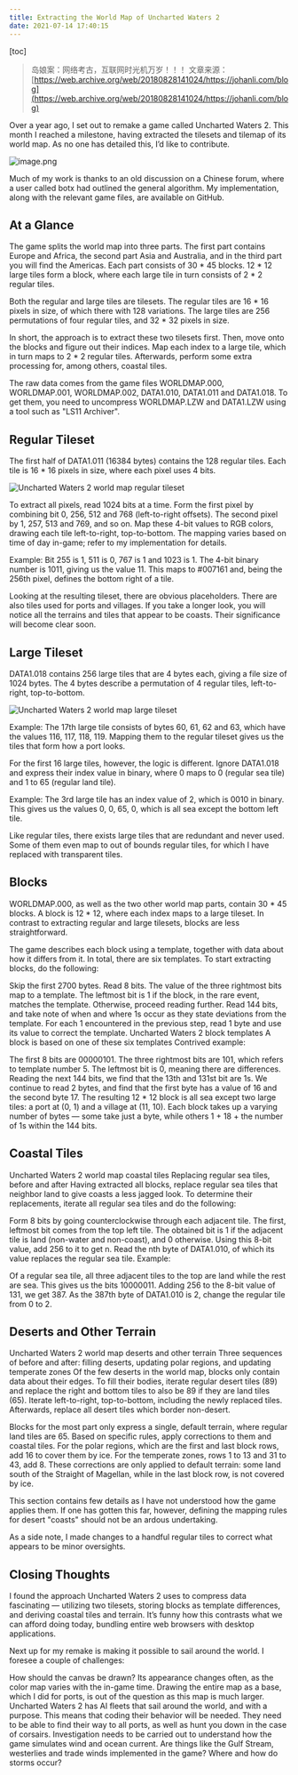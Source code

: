 ```yaml
---
title: Extracting the World Map of Uncharted Waters 2
date: 2021-07-14 17:40:15
---
```

[toc]

> 岛娘案：网络考古，互联网时光机万岁！！！
文章来源：[https://web.archive.org/web/20180828141024/https://johanli.com/blog](https://web.archive.org/web/20180828141024/https://johanli.com/blog)

Over a year ago, I set out to remake a game called Uncharted Waters 2. This month I reached a milestone, having extracted the tilesets and tilemap of its world map. As no one has detailed this, I’d like to contribute.

![image.png](https://ssimg.frontenduse.top/article/2021/07/14/8a2e329fab9b1d0fc9710c333f656032.png)

Much of my work is thanks to an old discussion on a Chinese forum, where a user called botx had outlined the general algorithm. My implementation, along with the relevant game files, are available on GitHub.

## At a Glance
The game splits the world map into three parts. The first part contains Europe and Africa, the second part Asia and Australia, and in the third part you will find the Americas. Each part consists of 30 * 45 blocks. 12 * 12 large tiles form a block, where each large tile in turn consists of 2 * 2 regular tiles.

Both the regular and large tiles are tilesets. The regular tiles are 16 * 16 pixels in size, of which there with 128 variations. The large tiles are 256 permutations of four regular tiles, and 32 * 32 pixels in size.

In short, the approach is to extract these two tilesets first. Then, move onto the blocks and figure out their indices. Map each index to a large tile, which in turn maps to 2 * 2 regular tiles. Afterwards, perform some extra processing for, among others, coastal tiles.

The raw data comes from the game files WORLDMAP.000, WORLDMAP.001, WORLDMAP.002, DATA1.010, DATA1.011 and DATA1.018. To get them, you need to uncompress WORLDMAP.LZW and DATA1.LZW using a tool such as "LS11 Archiver".

## Regular Tileset

The first half of DATA1.011 (16384 bytes) contains the 128 regular tiles. Each tile is 16 * 16 pixels in size, where each pixel uses 4 bits.

![Uncharted Waters 2 world map regular tileset](https://ssimg.frontenduse.top/article/2021/07/14/9c2b4f67a3d94142224657c8d3752119.png)

To extract all pixels, read 1024 bits at a time. Form the first pixel by combining bit 0, 256, 512 and 768 (left-to-right offsets). The second pixel by 1, 257, 513 and 769, and so on. Map these 4-bit values to RGB colors, drawing each tile left-to-right, top-to-bottom. The mapping varies based on time of day in-game; refer to my implementation for details.

Example: Bit 255 is 1, 511 is 0, 767 is 1 and 1023 is 1. The 4-bit binary number is 1011, giving us the value 11. This maps to #007161 and, being the 256th pixel, defines the bottom right of a tile.

Looking at the resulting tileset, there are obvious placeholders. There are also tiles used for ports and villages. If you take a longer look, you will notice all the terrains and tiles that appear to be coasts. Their significance will become clear soon.

## Large Tileset

DATA1.018 contains 256 large tiles that are 4 bytes each, giving a file size of 1024 bytes. The 4 bytes describe a permutation of 4 regular tiles, left-to-right, top-to-bottom.

![Uncharted Waters 2 world map large tileset](https://ssimg.frontenduse.top/article/2021/07/14/6e7a5a68fd4cf9e0b9a94610f6e5e4e9.png)

Example: The 17th large tile consists of bytes 60, 61, 62 and 63, which have the values 116, 117, 118, 119. Mapping them to the regular tileset gives us the tiles that form how a port looks.

For the first 16 large tiles, however, the logic is different. Ignore DATA1.018 and express their index value in binary, where 0 maps to 0 (regular sea tile) and 1 to 65 (regular land tile).

Example: The 3rd large tile has an index value of 2, which is 0010 in binary. This gives us the values 0, 0, 65, 0, which is all sea except the bottom left tile.

Like regular tiles, there exists large tiles that are redundant and never used. Some of them even map to out of bounds regular tiles, for which I have replaced with transparent tiles.

## Blocks
WORLDMAP.000, as well as the two other world map parts, contain 30 * 45 blocks. A block is 12 * 12, where each index maps to a large tileset. In contrast to extracting regular and large tilesets, blocks are less straightforward.

The game describes each block using a template, together with data about how it differs from it. In total, there are six templates. To start extracting blocks, do the following:

Skip the first 2700 bytes.
Read 8 bits. The value of the three rightmost bits map to a template. The leftmost bit is 1 if the block, in the rare event, matches the template. Otherwise, proceed reading further.
Read 144 bits, and take note of when and where 1s occur as they state deviations from the template.
For each 1 encountered in the previous step, read 1 byte and use its value to correct the template.
Uncharted Waters 2 block templates
A block is based on one of these six templates
Contrived example:

The first 8 bits are 00000101. The three rightmost bits are 101, which refers to template number 5. The leftmost bit is 0, meaning there are differences.
Reading the next 144 bits, we find that the 13th and 131st bit are 1s.
We continue to read 2 bytes, and find that the first byte has a value of 16 and the second byte 17.
The resulting 12 * 12 block is all sea except two large tiles: a port at (0, 1) and a village at (11, 10).
Each block takes up a varying number of bytes — some take just a byte, while others 1 + 18 + the number of 1s within the 144 bits.

## Coastal Tiles
Uncharted Waters 2 world map coastal tiles
Replacing regular sea tiles, before and after
Having extracted all blocks, replace regular sea tiles that neighbor land to give coasts a less jagged look. To determine their replacements, iterate all regular sea tiles and do the following:

Form 8 bits by going counterclockwise through each adjacent tile. The first, leftmost bit comes from the top left tile. The obtained bit is 1 if the adjacent tile is land (non-water and non-coast), and 0 otherwise.
Using this 8-bit value, add 256 to it to get n. Read the nth byte of DATA1.010, of which its value replaces the regular sea tile.
Example:

Of a regular sea tile, all three adjacent tiles to the top are land while the rest are sea. This gives us the bits 10000011.
Adding 256 to the 8-bit value of 131, we get 387. As the 387th byte of DATA1.010 is 2, change the regular tile from 0 to 2.

## Deserts and Other Terrain
Uncharted Waters 2 world map deserts and other terrain
Three sequences of before and after: filling deserts, updating polar regions, and updating temperate zones
Of the few deserts in the world map, blocks only contain data about their edges. To fill their bodies, iterate regular desert tiles (89) and replace the right and bottom tiles to also be 89 if they are land tiles (65). Iterate left-to-right, top-to-bottom, including the newly replaced tiles. Afterwards, replace all desert tiles which border non-desert.

Blocks for the most part only express a single, default terrain, where regular land tiles are 65. Based on specific rules, apply corrections to them and coastal tiles. For the polar regions, which are the first and last block rows, add 16 to cover them by ice. For the temperate zones, rows 1 to 13 and 31 to 43, add 8. These corrections are only applied to default terrain: some land south of the Straight of Magellan, while in the last block row, is not covered by ice.

This section contains few details as I have not understood how the game applies them. If one has gotten this far, however, defining the mapping rules for desert "coasts" should not be an ardous undertaking.

As a side note, I made changes to a handful regular tiles to correct what appears to be minor oversights.

## Closing Thoughts
I found the approach Uncharted Waters 2 uses to compress data fascinating — utilizing two tilesets, storing blocks as template differences, and deriving coastal tiles and terrain. It’s funny how this contrasts what we can afford doing today, bundling entire web browsers with desktop applications.

Next up for my remake is making it possible to sail around the world. I foresee a couple of challenges:

How should the canvas be drawn? Its appearance changes often, as the color map varies with the in-game time. Drawing the entire map as a base, which I did for ports, is out of the question as this map is much larger.
Uncharted Waters 2 has AI fleets that sail around the world, and with a purpose. This means that coding their behavior will be needed. They need to be able to find their way to all ports, as well as hunt you down in the case of corsairs.
Investigation needs to be carried out to understand how the game simulates wind and ocean current. Are things like the Gulf Stream, westerlies and trade winds implemented in the game? Where and how do storms occur?